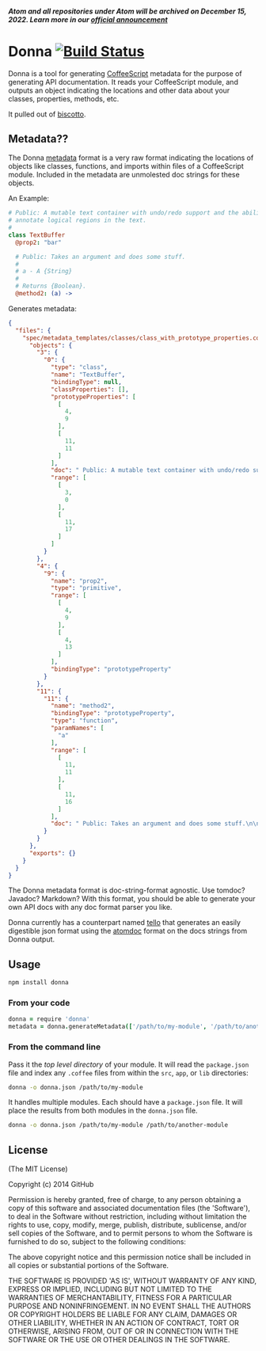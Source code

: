 ##### Atom and all repositories under Atom will be archived on December 15, 2022. Learn more in our [official announcement](https://github.blog/2022-06-08-sunsetting-atom/)
 # Donna [![Build Status](https://travis-ci.org/atom/donna.svg?branch=master)](https://travis-ci.org/atom/donna)

Donna is a tool for generating [CoffeeScript](http://coffeescript.org/) metadata
for the purpose of generating API documentation. It reads your CoffeeScript
module, and outputs an object indicating the locations and other data about
your classes, properties, methods, etc.

It pulled out of [biscotto](https://github.com/atom/biscotto).

## Metadata??

The Donna [metadata][meta] format is a very raw format indicating the locations
of objects like classes, functions, and imports within files of a CoffeeScript
module. Included in the metadata are unmolested doc strings for these objects.

An Example:

```coffee
# Public: A mutable text container with undo/redo support and the ability to
# annotate logical regions in the text.
#
class TextBuffer
  @prop2: "bar"

  # Public: Takes an argument and does some stuff.
  #
  # a - A {String}
  #
  # Returns {Boolean}.
  @method2: (a) ->
```

Generates metadata:

```json
{
  "files": {
    "spec/metadata_templates/classes/class_with_prototype_properties.coffee": {
      "objects": {
        "3": {
          "0": {
            "type": "class",
            "name": "TextBuffer",
            "bindingType": null,
            "classProperties": [],
            "prototypeProperties": [
              [
                4,
                9
              ],
              [
                11,
                11
              ]
            ],
            "doc": " Public: A mutable text container with undo/redo support and the ability to\nannotate logical regions in the text.\n\n ",
            "range": [
              [
                3,
                0
              ],
              [
                11,
                17
              ]
            ]
          }
        },
        "4": {
          "9": {
            "name": "prop2",
            "type": "primitive",
            "range": [
              [
                4,
                9
              ],
              [
                4,
                13
              ]
            ],
            "bindingType": "prototypeProperty"
          }
        },
        "11": {
          "11": {
            "name": "method2",
            "bindingType": "prototypeProperty",
            "type": "function",
            "paramNames": [
              "a"
            ],
            "range": [
              [
                11,
                11
              ],
              [
                11,
                16
              ]
            ],
            "doc": " Public: Takes an argument and does some stuff.\n\na - A {String}\n\nReturns {Boolean}. "
          }
        }
      },
      "exports": {}
    }
  }
}

```

The Donna metadata format is doc-string-format agnostic. Use tomdoc? Javadoc?
Markdown? With this format, you should be able to generate your own API docs
with any doc format parser you like.

Donna currently has a counterpart named [tello](https://github.com/atom/tello)
that generates an easily digestible json format using the [atomdoc][atomdoc]
format on the docs strings from Donna output.

## Usage

``` bash
npm install donna
```

### From your code

```coffee
donna = require 'donna'
metadata = donna.generateMetadata(['/path/to/my-module', '/path/to/another-module'])
```

### From the command line

Pass it the _top level directory_ of your module. It will read the
`package.json` file and index any `.coffee` files from within the `src`, `app`,
or `lib` directories:

``` bash
donna -o donna.json /path/to/my-module
```

It handles multiple modules. Each should have a `package.json` file. It will
place the results from both modules in the `donna.json` file.

``` bash
donna -o donna.json /path/to/my-module /path/to/another-module
```

## License

(The MIT License)

Copyright (c) 2014 GitHub

Permission is hereby granted, free of charge, to any person obtaining
a copy of this software and associated documentation files (the
'Software'), to deal in the Software without restriction, including
without limitation the rights to use, copy, modify, merge, publish,
distribute, sublicense, and/or sell copies of the Software, and to
permit persons to whom the Software is furnished to do so, subject to
the following conditions:

The above copyright notice and this permission notice shall be
included in all copies or substantial portions of the Software.

THE SOFTWARE IS PROVIDED 'AS IS', WITHOUT WARRANTY OF ANY KIND,
EXPRESS OR IMPLIED, INCLUDING BUT NOT LIMITED TO THE WARRANTIES OF
MERCHANTABILITY, FITNESS FOR A PARTICULAR PURPOSE AND NONINFRINGEMENT.
IN NO EVENT SHALL THE AUTHORS OR COPYRIGHT HOLDERS BE LIABLE FOR ANY
CLAIM, DAMAGES OR OTHER LIABILITY, WHETHER IN AN ACTION OF CONTRACT,
TORT OR OTHERWISE, ARISING FROM, OUT OF OR IN CONNECTION WITH THE
SOFTWARE OR THE USE OR OTHER DEALINGS IN THE SOFTWARE.

[meta]:https://github.com/atom/donna/blob/master/spec/metadata_templates/test_package/test_metadata.json
[atomdoc]:https://github.com/atom/atomdoc
